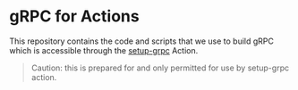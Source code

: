 # gRPC for Actions

This repository contains the code and scripts that we use to build gRPC which is accessible through the [setup-grpc](https://github.com/eWaterCycle/setup-grpc) Action.

> Caution: this is prepared for and only permitted for use by setup-grpc action.

